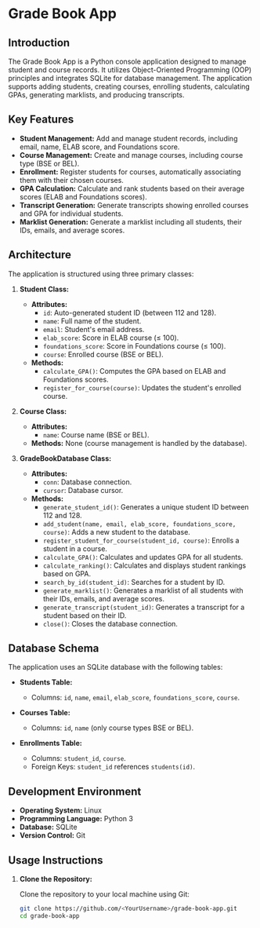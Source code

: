 # Grade Book App

## Introduction

The Grade Book App is a Python console application designed to manage student 
and course records. It utilizes Object-Oriented Programming (OOP) principles 
and integrates SQLite for database management. The application supports 
adding students, creating courses, enrolling students, calculating GPAs, 
generating marklists, and producing transcripts.

## Key Features

- **Student Management:** Add and manage student records, including email, 
  name, ELAB score, and Foundations score.
- **Course Management:** Create and manage courses, including course type 
  (BSE or BEL).
- **Enrollment:** Register students for courses, automatically associating 
  them with their chosen courses.
- **GPA Calculation:** Calculate and rank students based on their average 
  scores (ELAB and Foundations scores).
- **Transcript Generation:** Generate transcripts showing enrolled courses 
  and GPA for individual students.
- **Marklist Generation:** Generate a marklist including all students, their 
  IDs, emails, and average scores.

## Architecture

The application is structured using three primary classes:

1. **Student Class:**
   - **Attributes:**
     - `id`: Auto-generated student ID (between 112 and 128).
     - `name`: Full name of the student.
     - `email`: Student's email address.
     - `elab_score`: Score in ELAB course (≤ 100).
     - `foundations_score`: Score in Foundations course (≤ 100).
     - `course`: Enrolled course (BSE or BEL).
   - **Methods:**
     - `calculate_GPA()`: Computes the GPA based on ELAB and Foundations 
       scores.
     - `register_for_course(course)`: Updates the student's enrolled course.

2. **Course Class:**
   - **Attributes:**
     - `name`: Course name (BSE or BEL).
   - **Methods:** None (course management is handled by the database).

3. **GradeBookDatabase Class:**
   - **Attributes:**
     - `conn`: Database connection.
     - `cursor`: Database cursor.
   - **Methods:**
     - `generate_student_id()`: Generates a unique student ID between 112 and 
       128.
     - `add_student(name, email, elab_score, foundations_score, course)`: 
       Adds a new student to the database.
     - `register_student_for_course(student_id, course)`: Enrolls a student 
       in a course.
     - `calculate_GPA()`: Calculates and updates GPA for all students.
     - `calculate_ranking()`: Calculates and displays student rankings based 
       on GPA.
     - `search_by_id(student_id)`: Searches for a student by ID.
     - `generate_marklist()`: Generates a marklist of all students with their 
       IDs, emails, and average scores.
     - `generate_transcript(student_id)`: Generates a transcript for a student 
       based on their ID.
     - `close()`: Closes the database connection.

## Database Schema

The application uses an SQLite database with the following tables:

- **Students Table:**
  - Columns: `id`, `name`, `email`, `elab_score`, `foundations_score`, 
    `course`.

- **Courses Table:**
  - Columns: `id`, `name` (only course types BSE or BEL).

- **Enrollments Table:**
  - Columns: `student_id`, `course`.
  - Foreign Keys: `student_id` references `students(id)`.

## Development Environment

- **Operating System:** Linux
- **Programming Language:** Python 3
- **Database:** SQLite
- **Version Control:** Git

## Usage Instructions

1. **Clone the Repository:**

   Clone the repository to your local machine using Git:

   ```bash
   git clone https://github.com/<YourUsername>/grade-book-app.git
   cd grade-book-app

